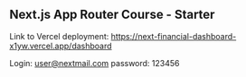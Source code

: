 ## Next.js App Router Course - Starter

Link to Vercel deployment:  https://next-financial-dashboard-x1yw.vercel.app/dashboard

Login: user@nextmail.com
password: 123456
